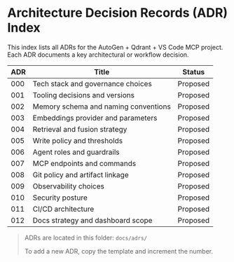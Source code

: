 # Architecture Decision Records (ADR) Index

This index lists all ADRs for the AutoGen + Qdrant + VS Code MCP project. Each ADR documents a key architectural or workflow decision.

| ADR    | Title                                 | Status    |
|--------|---------------------------------------|-----------|
| 000    | Tech stack and governance choices     | Proposed  |
| 001    | Tooling decisions and versions        | Proposed  |
| 002    | Memory schema and naming conventions  | Proposed  |
| 003    | Embeddings provider and parameters    | Proposed  |
| 004    | Retrieval and fusion strategy         | Proposed  |
| 005    | Write policy and thresholds           | Proposed  |
| 006    | Agent roles and guardrails            | Proposed  |
| 007    | MCP endpoints and commands            | Proposed  |
| 008    | Git policy and artifact linkage       | Proposed  |
| 009    | Observability choices                 | Proposed  |
| 010    | Security posture                      | Proposed  |
| 011    | CI/CD architecture                    | Proposed  |
| 012    | Docs strategy and dashboard scope     | Proposed  |

> ADRs are located in this folder: `docs/adrs/`
>
> To add a new ADR, copy the template and increment the number.
